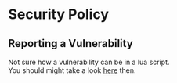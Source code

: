 # Security Policy

## Reporting a Vulnerability

Not sure how a vulnerability can be in a lua script.<br />
You should might take a look [here](https://github.com/YimMenu/YimMenu/security) then.
